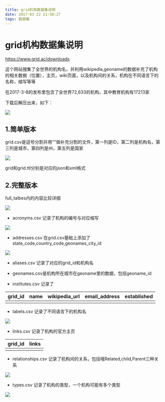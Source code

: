 ```yaml
---
title: grid机构数据集说明
date: 2017-03-22 21:58:27
tags: 数据集
---
```


# grid机构数据集说明

https://www.grid.ac/downloads

这个网站搜集了全世界的机构名，并利用wikipedia,geoname的数据补充了机构的相关数据（位置），主页，wiki页面，以及机构间的关系，机构在不同语言下的名称，缩写等等

在2017-3-8的发布里包含了全世界72,633的机构，其中教育机构有17213家

下载后解压出来，如下：

![](http://imglf0.nosdn.127.net/img/Q20zbTVFMnRqRVU2Zk1DenNaNG9yWDhSOXJxZVYvUTBBajdwcGdmbTRPYmRPUUZ6alhmSGFRPT0.png?imageView&thumbnail=500x0&quality=96&stripmeta=0&type=jpg)

## 1.简单版本

grid.csv是逗号分割并用""做补充分割的文件，第一列是ID，第二列是机构名，第三列是城市，第四列是州，第五列是国家

![](http://imglf.nosdn.127.net/img/Q20zbTVFMnRqRVU2Zk1DenNaNG9yY0xxY0dONjd1SFhFdlAzV2lmYW4zK2NodDlsU0plNFNRPT0.png?imageView&thumbnail=1680x0&quality=96&stripmeta=0&type=jpg)

grid和grid.ttl分别是对应的json和xml格式

## 2.完整版本

full_talbes内的内容比较详细

![](http://imglf1.nosdn.127.net/img/Q20zbTVFMnRqRVU2Zk1DenNaNG9yZG02VitIVG1nTkFmVk01Q3o5SytaaEhWRTMxdWFEOHJnPT0.png?imageView&thumbnail=1680x0&quality=96&stripmeta=0&type=jpg)



- acronyms.csv 记录了机构的编号与对应缩写

![](http://imglf.nosdn.127.net/img/Q20zbTVFMnRqRVU2Zk1DenNaNG9yVE9YT3pkMDFDWkxGcnhUMlEwUkNxMWNQOFpVcnNNbmtRPT0.png?imageView&thumbnail=500x0&quality=96&stripmeta=0&type=jpg)

- addresses.csv  在grid.csv基础上添加了state_code,country_code,geonames_city_id

![](http://imglf2.nosdn.127.net/img/Q20zbTVFMnRqRVU2Zk1DenNaNG9yVmREUjJtSDZQUjVLUXVnem12UmdSdHhRMTZCSHI3UGN3PT0.png?imageView&thumbnail=1680x0&quality=96&stripmeta=0&type=jpg)

- aliases.csv 记录了对应的grid_id和机构名
- geonames.csv是机构所在城市在geoname里的数据，包括geoname_id



- institutes.csv 记录了

| grid_id | name | wikipedia_url | email_address | established |
| :-----: | :--: | :-----------: | :-----------: | :---------: |
|         |      |               |               |             |

- labels.csv 记录了不同语言下的机构名

![](http://imglf0.nosdn.127.net/img/Q20zbTVFMnRqRVU2Zk1DenNaNG9yYzN1TG85M3I3RFBTampBbWV0RHVvRk0yc25YV2RNVXR3PT0.png?imageView&thumbnail=1680x0&quality=96&stripmeta=0&type=jpg)



- links.csv 记录了机构的官方主页

| grid_id | links |
| ------- | ----- |
|         |       |

- relationships.csv 记录了机构间的关系，包括哦Related,child,Parent三种关系

![](http://imglf0.nosdn.127.net/img/Q20zbTVFMnRqRVU2Zk1DenNaNG9yU1gyUlpjK3A2cVAxZW81NnVlcWkxK2JCRytHM0luZFhRPT0.png?imageView&thumbnail=500x0&quality=96&stripmeta=0&type=jpg)

- types.csv 记录了机构的类型，一个机构可能有多个类型

![](http://imglf2.nosdn.127.net/img/Q20zbTVFMnRqRVU2Zk1DenNaNG9yUzBZOTBYN2VnYVZtT2NESitaL3ErWUthb1k0bmlkUk93PT0.png?imageView&thumbnail=500x0&quality=96&stripmeta=0&type=jpg)